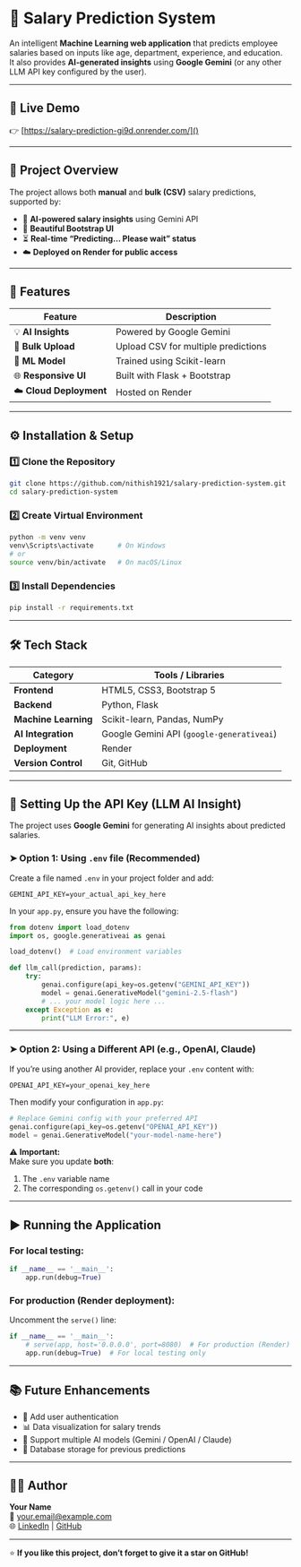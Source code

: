 # 💼 Salary Prediction System

An intelligent **Machine Learning web application** that predicts employee salaries based on inputs like age, department, experience, and education.  
It also provides **AI-generated insights** using **Google Gemini** (or any other LLM API key configured by the user).

---

## 🚀 Live Demo
👉 [https://salary-prediction-gi9d.onrender.com/]()

---

## 🧠 Project Overview

The project allows both **manual** and **bulk (CSV)** salary predictions, supported by:

- 🤖 **AI-powered salary insights** using Gemini API  
- 🎨 **Beautiful Bootstrap UI**  
- ⏳ **Real-time “Predicting… Please wait” status**  
- ☁️ **Deployed on Render for public access**

---

## 🧩 Features

| Feature | Description |
|----------|--------------|
| 💡 **AI Insights** | Powered by Google Gemini |
| 📄 **Bulk Upload** | Upload CSV for multiple predictions |
| 🧮 **ML Model** | Trained using Scikit-learn |
| 🌐 **Responsive UI** | Built with Flask + Bootstrap |
| ☁️ **Cloud Deployment** | Hosted on Render |

---

## ⚙️ Installation & Setup

### 1️⃣ Clone the Repository
```bash
git clone https://github.com/nithish1921/salary-prediction-system.git
cd salary-prediction-system
```

### 2️⃣ Create Virtual Environment
```bash
python -m venv venv
venv\Scripts\activate      # On Windows
# or
source venv/bin/activate   # On macOS/Linux
```

### 3️⃣ Install Dependencies
```bash
pip install -r requirements.txt
```

---

## 🛠️ Tech Stack

| Category | Tools / Libraries |
|-----------|------------------|
| **Frontend** | HTML5, CSS3, Bootstrap 5 |
| **Backend** | Python, Flask |
| **Machine Learning** | Scikit-learn, Pandas, NumPy |
| **AI Integration** | Google Gemini API (`google-generativeai`) |
| **Deployment** | Render |
| **Version Control** | Git, GitHub |

---

## 🔑 Setting Up the API Key (LLM AI Insight)

The project uses **Google Gemini** for generating AI insights about predicted salaries.

### ➤ Option 1: Using `.env` file (Recommended)
Create a file named `.env` in your project folder and add:
```
GEMINI_API_KEY=your_actual_api_key_here
```

In your `app.py`, ensure you have the following:
```python
from dotenv import load_dotenv
import os, google.generativeai as genai

load_dotenv()  # Load environment variables

def llm_call(prediction, params):
    try:
        genai.configure(api_key=os.getenv("GEMINI_API_KEY"))
        model = genai.GenerativeModel("gemini-2.5-flash")
        # ... your model logic here ...
    except Exception as e:
        print("LLM Error:", e)
```

---

### ➤ Option 2: Using a Different API (e.g., OpenAI, Claude)
If you’re using another AI provider, replace your `.env` content with:
```
OPENAI_API_KEY=your_openai_key_here
```

Then modify your configuration in `app.py`:
```python
# Replace Gemini config with your preferred API
genai.configure(api_key=os.getenv("OPENAI_API_KEY"))
model = genai.GenerativeModel("your-model-name-here")
```

⚠️ **Important:**  
Make sure you update **both**:
1. The `.env` variable name  
2. The corresponding `os.getenv()` call in your code

---

## ▶️ Running the Application

### For local testing:
```python
if __name__ == '__main__':
    app.run(debug=True)
```

### For production (Render deployment):
Uncomment the `serve()` line:
```python
if __name__ == '__main__':
    # serve(app, host='0.0.0.0', port=8080)  # For production (Render)
    app.run(debug=True)  # For local testing only
```

---

## 📚 Future Enhancements

- 🔐 Add user authentication  
- 📊 Data visualization for salary trends  
- 🧠 Support multiple AI models (Gemini / OpenAI / Claude)  
- 💾 Database storage for previous predictions  

---

## 🧑‍💻 Author

**Your Name**  
📧 your.email@example.com  
🌐 [LinkedIn](https://linkedin.com/in/yourprofile) | [GitHub](https://github.com/yourusername)

---

⭐ **If you like this project, don’t forget to give it a star on GitHub!**
